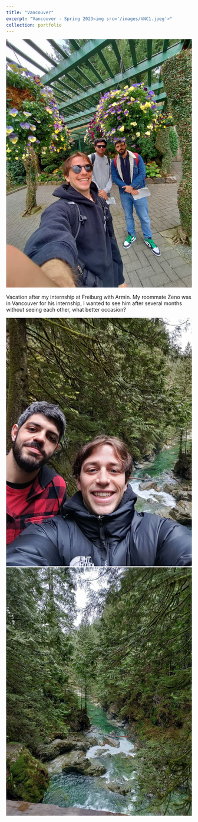```yaml
---
title: "Vancouver"
excerpt: "Vancouver - Spring 2023<img src='/images/VNC1.jpeg'>"
collection: portfolio
---
```

![VNC1](/images/VNC1.jpeg)


Vacation after my internship at Freiburg with Armin. My roommate Zeno was in Vancouver for his internship, I wanted to see him after several months without seeing each other, what better occasion? 

![VNC2](/images/VNC2.jpeg)
![VNC3](/images/VNC3.jpeg)
